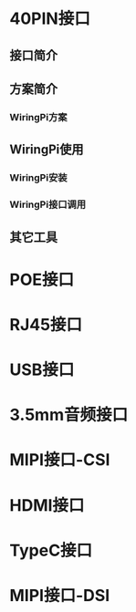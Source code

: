# 40PIN接口

## 接口简介

## 方案简介

### WiringPi方案

## WiringPi使用

### WiringPi安装

### WiringPi接口调用

## 其它工具



# POE接口

# RJ45接口

# USB接口

# 3.5mm音频接口

# MIPI接口-CSI

# HDMI接口

# TypeC接口

# MIPI接口-DSI
